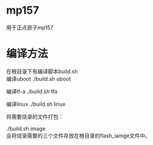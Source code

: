 # mp157
用于正点原子mp157
# 编译方法
在根目录下有编译脚本build.sh  
编译uboot    ./build.sh uboot  

编译tf-a        ./build.sh tfa  

编译linux       ./build.sh linux  


将需要烧录的文件打包：  

./build.sh image  
会将烧录需要的三个文件存放在根目录的flash_iamge文件中。  

